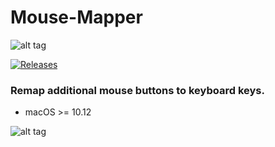 # Mouse-Mapper

![alt tag](https://raw.github.com/utopiacosmica/Mouse-Mapper/master/Assets/logo.png)

  [![Releases](https://img.shields.io/github/release/utopiacosmica/Mouse-Mapper.svg)](https://github.com/utopiacosmica/Mouse-Mapper/releases)

### Remap additional mouse buttons to keyboard keys.

* macOS >= 10.12

![alt tag](https://raw.github.com/utopiacosmica/Mouse-Mapper/master/Assets/screen1.png)
